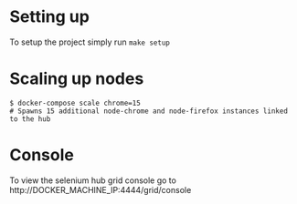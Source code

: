 # Setting up
To setup the project simply run `make setup`

# Scaling up nodes
```
$ docker-compose scale chrome=15
# Spawns 15 additional node-chrome and node-firefox instances linked to the hub
```

# Console
To view the selenium hub grid console go to http://DOCKER_MACHINE_IP:4444/grid/console